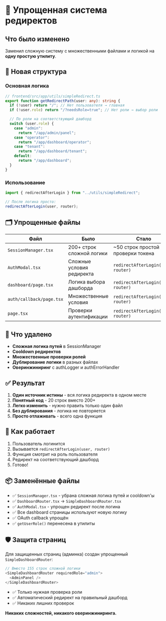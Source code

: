 # 🔄 Упрощенная система редиректов

## Что было изменено

Заменил сложную систему с множественными файлами и логикой на **одну простую утилиту**.

## 📁 Новая структура

### Основная логика

```typescript
// frontend/src/app/utils/simpleRedirect.ts
export function getRedirectPath(user: any): string {
  if (!user) return "/"; // Нет пользователя → главная
  if (!user.role) return "/?needsRole=true"; // Нет роли → выбор роли

  // По роли на соответствующий дашборд
  switch (user.role) {
    case "admin":
      return "/app/admin/panel";
    case "operator":
      return "/app/dashboard/operator";
    case "tenant":
      return "/app/dashboard/tenant";
    default:
      return "/app/dashboard";
  }
}
```

### Использование

```typescript
import { redirectAfterLogin } from "../utils/simpleRedirect";

// После логина просто:
redirectAfterLogin(user, router);
```

## 🗂️ Упрощенные файлы

| Файл                     | Было                      | Стало                              |
| ------------------------ | ------------------------- | ---------------------------------- |
| `SessionManager.tsx`     | 200+ строк сложной логики | ~50 строк простой проверки токена  |
| `AuthModal.tsx`          | Сложные условия редиректа | `redirectAfterLogin(user, router)` |
| `dashboard/page.tsx`     | Логика выбора дашборда    | `redirectAfterLogin(user, router)` |
| `auth/callback/page.tsx` | Множественные условия     | `redirectAfterLogin(user, router)` |
| `page.tsx`               | Проверки аутентификации   | `redirectAfterLogin(user, router)` |

## 🔧 Что удалено

- **Сложная логика путей** в SessionManager
- **Cooldown редиректов**
- **Множественные проверки ролей**
- **Дублирование логики** в разных файлах
- **Оверинжиниринг** с authLogger и authErrorHandler

## ✅ Результат

1. **Один источник истины** - вся логика редиректа в одном месте
2. **Понятный код** - 20 строк вместо 200+
3. **Легко изменить** - нужно править только один файл
4. **Без дублирования** - логика не повторяется
5. **Просто отлаживать** - всего одна функция

## 🎯 Как работает

1. Пользователь логинится
2. Вызывается `redirectAfterLogin(user, router)`
3. Функция смотрит на роль пользователя
4. Редирект на соответствующий дашборд
5. Готово!

## 📦 Заменённые файлы

- ✅ `SessionManager.tsx` - убрана сложная логика путей и cooldown'ы
- ✅ `DashboardRouter.tsx` → `SimpleDashboardRouter.tsx`
- ✅ `AuthModal.tsx` - упрощен редирект после логина
- ✅ Все dashboard страницы используют новую логику
- ✅ OAuth callback упрощён
- ✅ `getUserRole()` перенесена в утилиты

## 🛡️ Защита страниц

Для защищенных страниц (админка) создан упрощенный `SimpleDashboardRouter`:

```typescript
// Вместо 155 строк сложной логики
<SimpleDashboardRouter requiredRole="admin">
  <AdminPanel />
</SimpleDashboardRouter>
```

- ✅ Только нужная проверка роли
- ✅ Автоматический редирект на правильный дашборд
- ✅ Никаких лишних проверок

**Никаких сложностей, никакого оверинжиниринга.**
